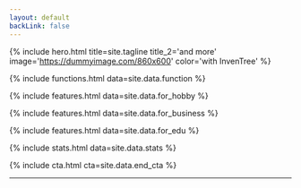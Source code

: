 ```yaml
---
layout: default
backLink: false
---
```


{% include hero.html title=site.tagline title_2='and more' image='https://dummyimage.com/860x600' color='with InvenTree' %}

{% include functions.html data=site.data.function %}

{% include features.html data=site.data.for_hobby %}

{% include features.html data=site.data.for_business %}

{% include features.html data=site.data.for_edu %}

{% include stats.html data=site.data.stats %}

{% include cta.html cta=site.data.end_cta %}

---
